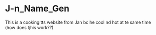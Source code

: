 # J-n_Name_Gen
This is a cooking tts website from Jan bc he cool nd hot at te same time (how does tjhis work??)
